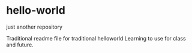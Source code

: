 # hello-world
just another repository

Traditional readme file for traditional helloworld
Learning to use for class and future.
